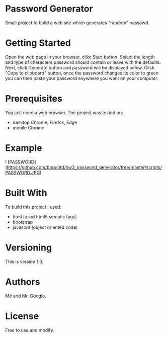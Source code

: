 # Password Generator 
Small project to build a web site which generates "random" passowd. 

# Getting Started
Open the web page in your browser, clikc Start button. Select the length and type of characters password should contain or leave with the defaults. Next, click Generate button and password will be displayed below. Click "Copy to clipboard" button, once the password changes its color to green you can then paste your password enywhere you want on your computer.

# Prerequisites
You just need a web browser. The project was tested on:
- desktop Chrome, Firefox, Edge
- mobile Chrome
  
# Example
! [PASSWORD] (https://github.com/borucltd/hw3_password_generator/tree/master/scripts/PASSWORD.JPG)

# Built With
To build this project I used:
- html (used html5 sematic tags)
- bootstrap
- javascrit (object oriented code)
  
# Versioning
This is version 1.0.

# Authors
Me and Mr. Google.

# License
Free to use and modify. 

